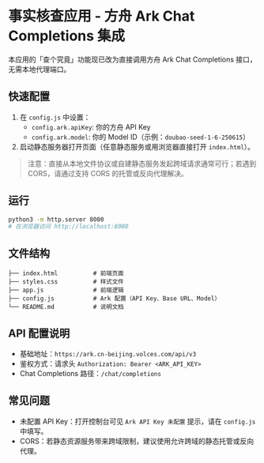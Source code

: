# 事实核查应用 - 方舟 Ark Chat Completions 集成

本应用的「查个究竟」功能现已改为直接调用方舟 Ark Chat Completions 接口，无需本地代理端口。

## 快速配置

1. 在 `config.js` 中设置：
   - `config.ark.apiKey`: 你的方舟 API Key
   - `config.ark.model`: 你的 Model ID（示例：`doubao-seed-1-6-250615`）
2. 启动静态服务器打开页面（任意静态服务或用浏览器直接打开 `index.html`）。

> 注意：直接从本地文件协议或自建静态服务发起跨域请求通常可行；若遇到 CORS，请通过支持 CORS 的托管或反向代理解决。

## 运行

```bash
python3 -m http.server 8000
# 在浏览器访问 http://localhost:8000
```

## 文件结构
```
├── index.html          # 前端页面
├── styles.css          # 样式文件
├── app.js              # 前端逻辑
├── config.js           # Ark 配置（API Key、Base URL、Model）
└── README.md           # 说明文档
```

## API 配置说明
- 基础地址：`https://ark.cn-beijing.volces.com/api/v3`
- 鉴权方式：请求头 `Authorization: Bearer <ARK_API_KEY>`
- Chat Completions 路径：`/chat/completions`

## 常见问题

- 未配置 API Key：打开控制台可见 `Ark API Key 未配置` 提示，请在 `config.js` 中填写。
- CORS：若静态资源服务带来跨域限制，建议使用允许跨域的静态托管或反向代理。
